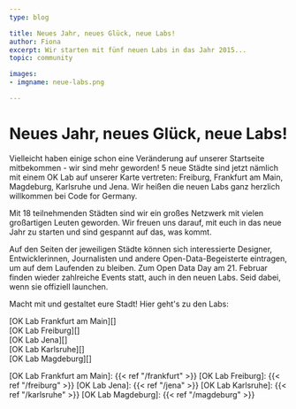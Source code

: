 ```yaml
---
type: blog

title: Neues Jahr, neues Glück, neue Labs!
author: Fiona
excerpt: Wir starten mit fünf neuen Labs in das Jahr 2015...
topic: community

images:
- imgname: neue-labs.png

---
```


# Neues Jahr, neues Glück, neue Labs!

Vielleicht haben einige schon eine Veränderung auf unserer Startseite mitbekommen - wir sind mehr geworden! 5 neue Städte sind jetzt nämlich mit einem OK Lab auf unserer Karte vertreten: Freiburg, Frankfurt am Main, Magdeburg, Karlsruhe und Jena.
Wir heißen die neuen Labs ganz herzlich willkommen bei Code for Germany.

Mit 18 teilnehmenden Städten sind wir ein großes Netzwerk mit vielen großartigen Leuten geworden. Wir freuen uns darauf, mit euch in das neue Jahr zu starten und sind gespannt auf das, was kommt.

Auf den Seiten der jeweiligen Städte können sich interessierte Designer, Entwicklerinnen, Journalisten und andere Open-Data-Begeisterte eintragen, um auf dem Laufenden zu bleiben. Zum Open Data Day am 21. Februar finden wieder zahlreiche Events statt, auch in den neuen Labs. Seid dabei, wenn sie offiziell launchen.

Macht mit und gestaltet eure Stadt!
Hier geht's zu den Labs:

[OK Lab Frankfurt am Main][]<br>
[OK Lab Freiburg][]<br>
[OK Lab Jena][]<br>
[OK Lab Karlsruhe][]<br>
[OK Lab Magdeburg][]<br>


[OK Lab Frankfurt am Main]: {{< ref "/frankfurt" >}}
[OK Lab Freiburg]: {{< ref "/freiburg" >}}
[OK Lab Jena]: {{< ref "/jena" >}}
[OK Lab Karlsruhe]: {{< ref "/karlsruhe" >}}
[OK Lab Magdeburg]: {{< ref "/magdeburg" >}}
